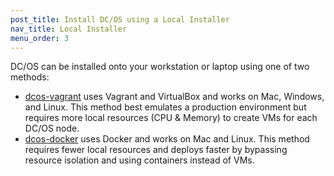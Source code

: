 ```yaml
---
post_title: Install DC/OS using a Local Installer
nav_title: Local Installer
menu_order: 3
---
```


DC/OS can be installed onto your workstation or laptop using one of two methods:

- [dcos-vagrant](https://github.com/dcos/dcos-vagrant/) uses Vagrant and VirtualBox and works on Mac, Windows, and Linux.
  This method best emulates a production environment but requires more local resources (CPU & Memory) to create VMs for each DC/OS node.
- [dcos-docker](https://github.com/dcos/dcos-docker/) uses Docker and works on Mac and Linux.
  This method requires fewer local resources and deploys faster by bypassing resource isolation and using containers instead of VMs.
